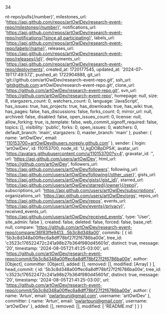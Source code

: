 34

nt-repo/pulls{/number}',
    milestones_url: 'https://api.github.com/repos/artOwlDev/research-event-repo/milestones{/number}',
    notifications_url: 'https://api.github.com/repos/artOwlDev/research-event-repo/notifications{?since,all,participating}',
    labels_url: 'https://api.github.com/repos/artOwlDev/research-event-repo/labels{/name}',
    releases_url: 'https://api.github.com/repos/artOwlDev/research-event-repo/releases{/id}',
    deployments_url: 'https://api.github.com/repos/artOwlDev/research-event-repo/deployments',
    created_at: 1720177545,
    updated_at: '2024-07-19T17:49:57Z',
    pushed_at: 1722904888,
    git_url: 'git://github.com/artOwlDev/research-event-repo.git',
    ssh_url: 'git@github.com:artOwlDev/research-event-repo.git',
    clone_url: 'https://github.com/artOwlDev/research-event-repo.git',
    svn_url: 'https://github.com/artOwlDev/research-event-repo',
    homepage: null,
    size: 8,
    stargazers_count: 0,
    watchers_count: 0,
    language: 'JavaScript',
    has_issues: true,
    has_projects: true,
    has_downloads: true,
    has_wiki: true,
    has_pages: false,
    has_discussions: false,
    forks_count: 0,
    mirror_url: null,
    archived: false,
    disabled: false,
    open_issues_count: 0,
    license: null,
    allow_forking: true,
    is_template: false,
    web_commit_signoff_required: false,
    topics: [],
    visibility: 'public',
    forks: 0,
    open_issues: 0,
    watchers: 0,
    default_branch: 'main',
    stargazers: 0,
    master_branch: 'main'
  },
  pusher: {
    name: 'artOwlDev',
    email: '110153700+artOwlDev@users.noreply.github.com'
  },
  sender: {
    login: 'artOwlDev',
    id: 110153700,
    node_id: 'U_kgDOBpDP5A',
    avatar_url: 'https://avatars.githubusercontent.com/u/110153700?v=4',
    gravatar_id: '',
    url: 'https://api.github.com/users/artOwlDev',
    html_url: 'https://github.com/artOwlDev',
    followers_url: 'https://api.github.com/users/artOwlDev/followers',
    following_url: 'https://api.github.com/users/artOwlDev/following{/other_user}',
    gists_url: 'https://api.github.com/users/artOwlDev/gists{/gist_id}',
    starred_url: 'https://api.github.com/users/artOwlDev/starred{/owner}{/repo}',
    subscriptions_url: 'https://api.github.com/users/artOwlDev/subscriptions',
    organizations_url: 'https://api.github.com/users/artOwlDev/orgs',
    repos_url: 'https://api.github.com/users/artOwlDev/repos',
    events_url: 'https://api.github.com/users/artOwlDev/events{/privacy}',
    received_events_url: 'https://api.github.com/users/artOwlDev/received_events',
    type: 'User',
    site_admin: false
  },
  created: false,
  deleted: false,
  forced: false,
  base_ref: null,
  compare: 'https://github.com/artOwlDev/research-event-repo/compare/36f83ffe9413...5b3c8d348a00',
  commits: [
    {
      id: '5b3c8d348a00ffec6a8dff78bf27f2f6786ba00e',
      tree_id: 'c3523c176522472c241a98b27b364f980d45601d',
      distinct: true,
      message: '20',
      timestamp: '2024-08-05T21:41:25-03:00',
      url: 'https://github.com/artOwlDev/research-event-repo/commit/5b3c8d348a00ffec6a8dff78bf27f2f6786ba00e',
      author: [Object],
      committer: [Object],
      added: [],
      removed: [],
      modified: [Array]
    }
  ],
  head_commit: {
    id: '5b3c8d348a00ffec6a8dff78bf27f2f6786ba00e',
    tree_id: 'c3523c176522472c241a98b27b364f980d45601d',
    distinct: true,
    message: '20',
    timestamp: '2024-08-05T21:41:25-03:00',
    url: 'https://github.com/artOwlDev/research-event-repo/commit/5b3c8d348a00ffec6a8dff78bf27f2f6786ba00e',
    author: {
      name: 'Artun',
      email: 'owlartpuni@gmail.com',
      username: 'artOwlDev'
    },
    committer: {
      name: 'Artun',
      email: 'owlartpuni@gmail.com',
      username: 'artOwlDev'
    },
    added: [],
    removed: [],
    modified: [ 'README.md' ]
  }
}
